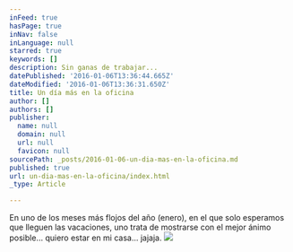 ```yaml
---
inFeed: true
hasPage: true
inNav: false
inLanguage: null
starred: true
keywords: []
description: Sin ganas de trabajar...
datePublished: '2016-01-06T13:36:44.665Z'
dateModified: '2016-01-06T13:36:31.650Z'
title: Un día más en la oficina
author: []
authors: []
publisher:
  name: null
  domain: null
  url: null
  favicon: null
sourcePath: _posts/2016-01-06-un-dia-mas-en-la-oficina.md
published: true
url: un-dia-mas-en-la-oficina/index.html
_type: Article

---
```

En uno de los meses más flojos del año (enero), en el que solo esperamos que lleguen las vacaciones, uno trata de mostrarse con el mejor ánimo posible... quiero estar en mi casa... jajaja.
![](https://the-grid-user-content.s3-us-west-2.amazonaws.com/39bbee95-1c7d-4fb5-98c5-4943aa79691c.jpg)